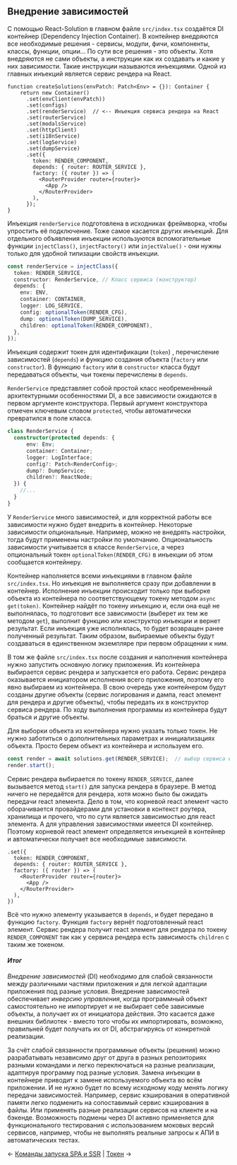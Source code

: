 ## Внедрение зависимостей

С помощью React-Solution в главном файле `src/index.tsx` создаётся DI контейнер (Dependency Injection Container). В контейнер внедряются все необходимые решения - сервисы, модули, фичи, компоненты, классы, функции, опции... По сути все решения - это объекты. Хотя внедряются не сами объекты, а инструкции как их создавать и какие у них зависимости. Такие инструкции называются инъекциями. Одной из главных инъекций является сервис рендера на React. 

```tsx
function createSolutions(envPatch: Patch<Env> = {}): Container {
    return new Container()  
      .set(envClient(envPatch))  
      .set(configs)  
      .set(renderService)  // <-- Инъекция сервиса рендера на React
      .set(routerService)  
      .set(modalsService)  
      .set(httpClient)  
      .set(i18nService)  
      .set(logService)  
      .set(dumpService)  
      .set({  
        token: RENDER_COMPONENT,  
        depends: { router: ROUTER_SERVICE },  
        factory: ({ router }) => (  
          <RouterProvider router={router}>  
            <App />      
          </RouterProvider>    
        ),  
      });
}
```

Инъекция `renderService` подготовлена в исходниках фреймворка, чтобы упростить её подключение. Тоже самое касается других инъекций. Для отдельного объявления инъекции используются вспомогательные функции `injectClass()`, `injectFactory()` или `injectValue()` - они нужны только для удобной типизации свойств инъекции.

```ts
const renderService = injectClass({  
  token: RENDER_SERVICE,  
  constructor: RenderService, // Класс сервиса (конструктор) 
  depends: {  
    env: ENV,  
    container: CONTAINER,  
    logger: LOG_SERVICE,  
    config: optionalToken(RENDER_CFG),
    dump: optionalToken(DUMP_SERVICE),    
    children: optionalToken(RENDER_COMPONENT),  
  },  
});
```

Инъекция содержит токен для идентификации (`token`) , перечисление зависимостей (`depends`) и функцию создания объекта (`factory` или `constructor`). В функцию `factory` или в `constructor` класса будут передаваться объекты, чьи токены перечислены в `depends`. 

`RenderService` представляет собой простой класс необременённый архитектурными особенностями DI, а все зависимости ожидаются в первом аргументе конструктора. Первый аргумент конструктора отмечен ключевым словом `protected`, чтобы автоматически превратился в поле класса.

```ts
class RenderService {  
  constructor(protected depends: {
      env: Env;  
      container: Container;  
      logger: LogInterface;
      config?: Patch<RenderConfig>;
      dump?: DumpService;          
      children?: ReactNode;
  }) {
    //...
  }
}
```

У `RenderService` много зависимостей, и для корректной работы все зависимости нужно будет внедрить в контейнер. Некоторые зависимости опциональные. Например, можно не внедрять настройки, тогда будут применены настройки по умолчанию. Опциональность зависимости учитывается в классе `RenderService`, а через опциональный токен `optionalToken(RENDER_CFG)` в инъекции об этом сообщается контейнеру.

Контейнер наполняется всеми инъекциями в главном файле `src/index.tsx`. Но инъекция не выполняется сразу при добавлении в контейнер. Исполнение инъекции происходит только при выборке объекта из контейнера по соответствующему токену методом `async get(token)`. Контейнер найдёт по токену инъекцию и, если она ещё не выполнялась, то подготовит все зависимости (выберет их тем же методом `get`), выполнит функцию или конструктор инъекции и вернет результат. Если инъекция уже исполнялась, то будет возвращен ранее полученный результат. Таким образом, выбираемые объекты будут создаваться в единственном экземпляре при первом обращении к ним.

В том же файле `src/index.tsx` после создания и наполнения контейнера нужно запустить основную логику приложения. Из контейнера выбирается сервис рендера и запускается его работа. Сервис рендера оказывается инициатором исполнения всего приложения, поэтому его явно выбираем из контейнера. В свою очередь уже контейнером будут созданы другие объекты (сервис логирования и дампа, react элемент для рендера и другие объекты), чтобы передать их в конструктор сервиса рендера. По ходу выполнения программы из контейнера будут браться и другие объекты.

Для выборки объекта из контейнера нужно указать только токен. Не нужно заботиться о дополнительных параметрах и инициализациях объекта. Просто берем объект из контейнера и используем его.

```ts 
const render = await solutions.get(RENDER_SERVICE);  // выбор сервиса из контейрера solutions
render.start();
```

Сервис рендера выбирается по токену `RENDER_SERVICE`, далее вызывается метод `start()` для запуска рендера в браузере. В метод ничего не передаётся для рендера, хотя можно было бы ожидать передачи react элемента. Дело в том, что корневой react элемент часто оборачивается провайдерами для установки в контекст роутера, хранилища и прочего, что по сути является зависимостью для react элемента. А для управления зависимостями имеется DI контейнер. Поэтому корневой react элемент определяется инъекцией в контейнер и автоматически получает все необходимые зависимости. 

```tsx
.set({  
  token: RENDER_COMPONENT,  
  depends: { router: ROUTER_SERVICE },  
  factory: ({ router }) => (  
    <RouterProvider router={router}>  
      <App />    
    </RouterProvider>
  ),  
})
```

Всё что нужно элементу указывается в `depends`, и будет передано в функцию `factory`. Функция `factory` вернёт подготовленный react элемент. Сервис рендера получит react элемент для рендера по токену `RENDER_COMPONENT` так как у сервиса рендера есть зависимость `children` с таким же токеном.
#### _Итог_

*Внедрение зависимостей* (DI) необходимо для слабой связанности между различными частями приложения и для легкой адаптации приложения под разные условия. Внедрение зависимостей обеспечивает *инверсию управления*, когда программный объект самостоятельно не импортирует и не выбирает себе зависимые объекты, а получает их от инициатора действия. Это касается даже внешних библиотек - вместо того чтобы их импортировать, возможно, правильней будет получать их от DI, абстрагируясь от конкретной реализации.

За счёт слабой связанности программные объекты (решения) можно разрабатывать независимо друг от друга в разных репозиториях разными командами и легко переключаться на разные реализации, адаптируя программу под разные условия. Замена инъекции в контейнере приводит к замене используемого объекта во всём приложении. И не нужно будет по всему исходному коду менять логику передачи зависимостей. Например, сервис кэширования в оперативной памяти легко подменить на сопоставимый сервис кэширования в файлы. Или применять разные реализации сервисов на клиенте и на бэкенде. Возможность подмены через DI активно применяется для функционального тестирования с использованием моковых версий сервисов, например, чтобы не выполнять реальные запросы к АПИ в автоматических тестах. 

← [Команды запуска SPA и SSR](npm_commands_for_start_spa_ssr.md) | [Токен](dependency_management/token.md) →
